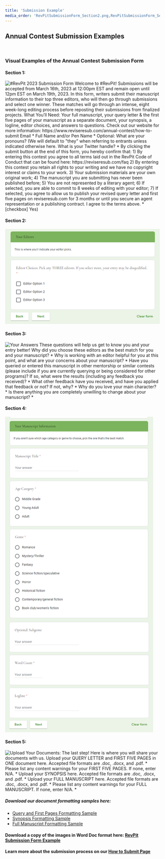 ```yaml
---
title: 'Submission Example'
media_order: 'RevPitSubmissionForm_Section2.png,RevPitSubmissionForm_Section3.png,RevPitSubmissionForm_Section4.png,RevPit_Full_Manuscript_Formatting_Sample.docx,RevPit_Synopsis_Formatting_Sample.docx,RevPitSubmissionForm_Section1.png,RevPitSubmissionForm_Section5.png,RevPit_Query5Pages_Formatting_Sample.docx,RevPitSubmissionFormVisual.docx'
---
```


## Annual Contest Submission Examples
</br>

### Visual Examples of the Annual Contest Submission Form

#### Section 1:
![#RevPit 2023 Submission Form </br>Welcome to #RevPit! Submissions will be accepted from March 16th, 2023 at 12:00pm EST and remain open until 12pm EST on March 19th, 2023. </br>In this form, writers submit their manuscript information to their top three editors, who will then go through submissions and select one winner. These matches will go through an intense, eight week-long editing process before reposting their submissions from finalized projects. </br>What You’ll Need: Your full manuscript, your query letter & the first five pages of your manuscript as a separate document, your synopsis, a logline, editor choices, and answers to questions. Check out our website for more information: https://www.reviseresub.com/annual-contest/how-to-submit </br>Email * </br>Full Name and/or Pen Name * </br>Optional: What are your pronouns? (We will default to "they" when referring to entrants unless indicated otherwise here.</br> What is your Twitter handle? * </br>By clicking the submit button at the end of this form, you hereby confirm that: 1) By entering this contest you agree to all terms laid out in the RevPit Code of Conduct that can be found here: https://reviseresub.com/faq 2) By entering this contest you retain all rights to your writing and we have no copyright interest or claims to your work. 3) Your submission materials are your own original work; 4) The manuscript you are submitting has never been published before; 5) You are not represented by a literary agent; 6) If selected, you are able to commit to 8 weeks of editing with your editor; 7) If selected, you agree to allow us to publish your revised query letter and first five pages on reviseresub.com for 3 months or until you secure an agent representation or a publishing contract.</br> I agree to the terms above. * </br>[checkbox] Yes)](RevPitSubmissionForm_Section1.png)

#### Section 2:
![Your Editors </br>This is where you'll indicate your editor picks.</br> Editor Choices: Pick any THREE editors. If you select more, your entry may be disqualified. * </br>[checkbox] Editor Option 1 </br>[checkbox] Editor Option 2 </br>[checkbox] Editor Option 3](RevPitSubmissionForm_Section2.png)

#### Section 3:
![Your Answers </br>These questions will help us get to know you and your entry better! </br>Why did you choose these editors as the best match for you and your manuscript? * </br>Why is working with an editor helpful for you at this point, and what are your concerns about your manuscript? * </br>Have you queried or entered this manuscript in other mentorship or similar contests (please include if you are currently querying or being considered for other programs)? If so, what were the results (including any feedback you received)? * </br>What other feedback have you received, and have you applied that feedback or not? If not, why? * </br>Why do you love your main character? * </br>Is there anything you are completely unwilling to change about your manuscript? * ](RevPitSubmissionForm_Section3.png)

#### Section 4:
![Your Manuscript Information </br>If you aren't sure which age category or genre to choose, pick the one that's the best match. </br>Manuscript Title * </br>Age Category * </br>[checkbox] Middle Grade </br>[checkbox] Young Adult </br>[checkbox] Adult </br>Genre * </br>[checkbox] Romance </br>[checkbox] Mystery/Thriller </br>[checkbox] Fantasy </br>[checkbox] Science fiction/speculative </br>[checkbox] Horror </br>[checkbox] Historical fiction </br>[checkbox] Contemporary/general fiction </br>[checkbox] Book club/women's fiction </br>Optional: Subgenre </br>Word Count * </br>Logline *](RevPitSubmissionForm_Section4.png)

#### Section 5:
![Upload Your Documents: </br>The last step! Here is where you will share your documents with us. </br>Upload your QUERY LETTER and FIRST FIVE PAGES in ONE document here. Accepted file formats are .doc, .docx, and .pdf. * </br>Please list any content warnings for your FIRST FIVE PAGES. If none, enter N/A. * </br>Upload your SYNOPSIS here. Accepted file formats are .doc, .docx, and .pdf. * </br>Upload your FULL MANUSCRIPT here. Accepted file formats are .doc, .docx, and .pdf. * </br>Please list any content warnings for your FULL MANUSCRIPT. If none, enter N/A. * ](RevPitSubmissionForm_Section5.png)

##### Download our document formatting samples here:
 * [Query and First Pages Formatting Sample](RevPit_Query5Pages_Formatting_Sample.docx)
 * [Synopsis Formatting Sample](RevPit_Synopsis_Formatting_Sample.docx)
 * [Full Manuscript Formatting Sample](RevPit_Full_Manuscript_Formatting_Sample.docx)

#### Download a copy of the images in Word Doc format here: [RevPit Submission Form Example](RevPitSubmissionFormVisual.docx)
#### Learn more about the submission process on our [How to Submit Page](/annual-contest/how-to-submit)